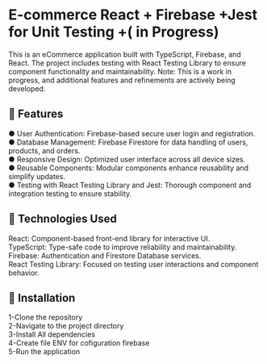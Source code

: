 # E-commerce React + Firebase +Jest for Unit Testing +( in Progress)

This is an eCommerce application built with TypeScript, Firebase, and React. The project includes testing with React Testing Library to ensure component functionality and maintainability. Note: This is a work in progress, and additional features and refinements are actively being developed.<br>

🚀 Features
---
● User Authentication: Firebase-based secure user login and registration.<br>
● Database Management: Firebase Firestore for  data handling of users, products, and orders.<br>
● Responsive Design: Optimized user interface across all device sizes.<br>
● Reusable Components: Modular components enhance reusability and simplify updates.<br>
● Testing with React Testing Library and Jest: Thorough component and integration testing to ensure stability.


🚀 Technologies Used
---
React: Component-based front-end library for interactive UI.<br>
TypeScript: Type-safe code to improve reliability and maintainability.<br>
Firebase: Authentication and Firestore Database services.<br>
React Testing Library: Focused on testing user interactions and component behavior.

🚀 Installation
---
1-Clone the repository<br>
2-Navigate to the project directory<br>
3-Install All dependencies<br>
4-Create file ENV for cofiguration firebase <br>
5-Run the application<br>
